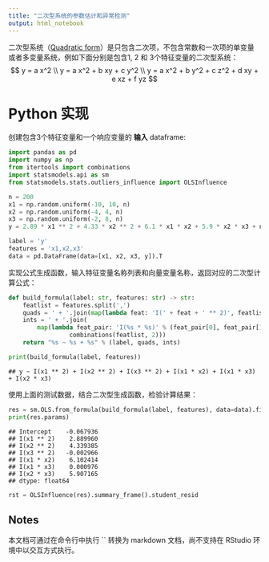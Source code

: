 ```yaml
---
title: "二次型系统的参数估计和异常检测"
output: html_notebook
---
```


二次型系统（[Quadratic form](https://en.wikipedia.org/wiki/Quadratic_form)）是只包含二次项，不包含常数和一次项的单变量或者多变量系统，例如下面分别是包含1, 2 和 3个特征变量的二次型系统：
$$
y = a x^2 \\
y = a x^2 + b xy + c y^2 \\
y = a x^2 + b y^2 + c z^2 + d xy + e xz + f yz
$$



# Python 实现

创建包含3个特征变量和一个响应变量的 **输入** dataframe:

```python
import pandas as pd
import numpy as np
from itertools import combinations
import statsmodels.api as sm
from statsmodels.stats.outliers_influence import OLSInfluence

n = 200
x1 = np.random.uniform(-10, 10, n)
x2 = np.random.uniform(-4, 4, n)
x3 = np.random.uniform(-2, 8, n)
y = 2.89 * x1 ** 2 + 4.33 * x2 ** 2 + 6.1 * x1 * x2 + 5.9 * x2 * x3 + np.random.normal(size=n)

label = 'y'
features = 'x1,x2,x3'
data = pd.DataFrame(data=[x1, x2, x3, y]).T
```

实现公式生成函数，输入特征变量名称列表和向量变量名称，返回对应的二次型计算公式：

```python
def build_formula(label: str, features: str) -> str:
    featlist = features.split(',')
    quads = ' + '.join(map(lambda feat: 'I(' + feat + ' ** 2)', featlist))
    ints = ' + '.join(
        map(lambda feat_pair: 'I(%s * %s)' % (feat_pair[0], feat_pair[1]),
                 combinations(featlist, 2)))
    return "%s ~ %s + %s" % (label, quads, ints)

print(build_formula(label, features))
```

```
## y ~ I(x1 ** 2) + I(x2 ** 2) + I(x3 ** 2) + I(x1 * x2) + I(x1 * x3) + I(x2 * x3)
```

使用上面的测试数据，结合二次型生成函数，检验计算结果：

```python
res = sm.OLS.from_formula(build_formula(label, features), data=data).fit()
print(res.params)
```

```
## Intercept    -0.067936
## I(x1 ** 2)    2.889960
## I(x2 ** 2)    4.339385
## I(x3 ** 2)   -0.002966
## I(x1 * x2)    6.102414
## I(x1 * x3)    0.000976
## I(x2 * x3)    5.907165
## dtype: float64
```

```python
rst = OLSInfluence(res).summary_frame().student_resid
```

## Notes

本文档可通过在命令行中执行 `` 转换为 markdown 文档，尚不支持在 RStudio 环境中以交互方式执行。
